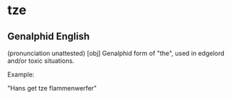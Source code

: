 
# tze

## Genalphid English

(pronunciation unattested)
[obj] Genalphid form of "the", used in edgelord and/or toxic situations.

Example:

"Hans get tze flammenwerfer"









